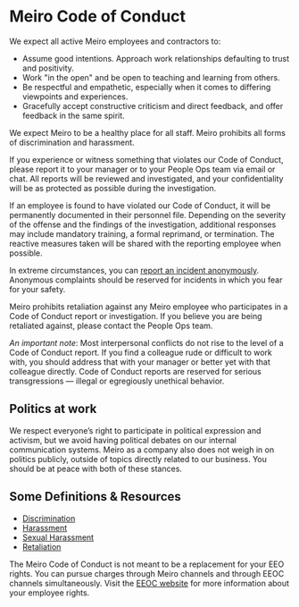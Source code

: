 # Meiro Code of Conduct

We expect all active Meiro employees and contractors to:

* Assume good intentions. Approach work relationships defaulting to trust and positivity.
* Work "in the open" and be open to teaching and learning from others.
* Be respectful and empathetic, especially when it comes to differing viewpoints and experiences.
* Gracefully accept constructive criticism and direct feedback, and offer feedback in the same spirit.

We expect Meiro to be a healthy place for all staff. Meiro prohibits all forms of discrimination and harassment.

If you experience or witness something that violates our Code of Conduct, please report it to your manager or to your People Ops team via email or chat. All reports will be reviewed and investigated, and your confidentiality will be as protected as possible during the investigation.

If an employee is found to have violated our Code of Conduct, it will be permanently documented in their personnel file. Depending on the severity of the offense and the findings of the investigation, additional responses may include mandatory training, a formal reprimand, or termination. The reactive measures taken will be shared with the reporting employee when possible.

In extreme circumstances, you can [report an incident anonymously](https://3.meiro.com/2914079/buckets/22311406/documents/4177996672). Anonymous complaints should be reserved for incidents in which you fear for your safety.

Meiro prohibits retaliation against any Meiro employee who participates in a Code of Conduct report or investigation. If you believe you are being retaliated against, please contact the People Ops team.

*An important note*: Most interpersonal conflicts do not rise to the level of a Code of Conduct report. If you find a colleague rude or difficult to work with, you should address that with your manager or better yet with that colleague directly. Code of Conduct reports are reserved for serious transgressions — illegal or egregiously unethical behavior.

## Politics at work

We respect everyone’s right to participate in political expression and activism, but we avoid having political debates on our internal communication systems. Meiro as a company also does not weigh in on politics publicly, outside of topics directly related to our business. You should be at peace with both of these stances.

## Some Definitions & Resources

* [Discrimination](https://www.eeoc.gov/discrimination-type)
* [Harassment](https://www.eeoc.gov/harassment)
* [Sexual Harassment](https://www.eeoc.gov/sexual-harassment)
* [Retaliation](https://www.eeoc.gov/retaliation)

The Meiro Code of Conduct is not meant to be a replacement for your EEO rights. You can pursue charges through Meiro channels and through EEOC channels simultaneously. Visit the [EEOC website](https://www.eeoc.gov/how-file-charge-employment-discrimination) for more information about your employee rights.
